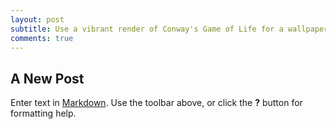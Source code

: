 ```yaml
---
layout: post
subtitle: Use a vibrant render of Conway's Game of Life for a wallpaper!
comments: true
---
```


## A New Post

Enter text in [Markdown](http://daringfireball.net/projects/markdown/). Use the toolbar above, or click the **?** button for formatting help.
